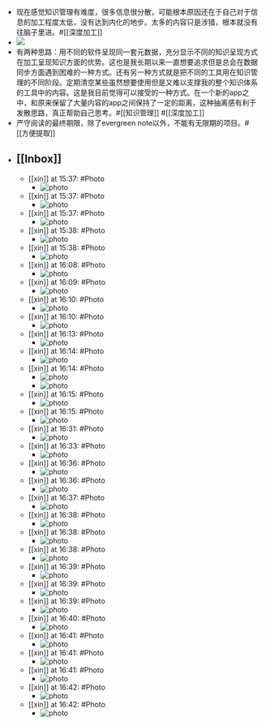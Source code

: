 - 现在感觉知识管理有难度，很多信息很分散，可能根本原因还在于自己对于信息的加工程度太低，没有达到内化的地步。太多的内容只是涉猎，根本就没有往脑子里进。#[[深度加工]]
- ![](https://firebasestorage.googleapis.com/v0/b/firescript-577a2.appspot.com/o/imgs%2Fapp%2Fxinyiheng%2FnCbDYL9mcp.jpg?alt=media&token=523d1cc3-d3c9-4039-ba4d-04c9fa9e1268)
- 有两种思路：用不同的软件呈现同一套元数据，充分显示不同的知识呈现方式在加工呈现知识方面的优势。这也是我长期以来一直想要追求但是总会在数据同步方面遇到困难的一种方式。还有另一种方式就是把不同的工具用在知识管理的不同阶段。定期清空某些虽然想要使用但是又难以支撑我的整个知识体系的工具中的内容。这是我目前觉得可以接受的一种方式。在一个新的app之中，和原来保留了大量内容的app之间保持了一定的距离，这种抽离感有利于发散思路，真正帮助自己思考。#[[知识管理]] #[[深度加工]]
- 严守阅读的最终期限，除了evergreen note以外，不能有无限期的项目。#[[方便提取]]
- [[Inbox]]
    - 
    - [[xin]] at 15:37: #Photo
        - ![photo](https://firebasestorage.googleapis.com/v0/b/firescript-577a2.appspot.com/o/imgs%2Fapp%2Fxinyiheng%2FtB4CAVSa-?alt=media&token=a2d004ab-c08c-407f-b329-6b5d87785f06)
    - [[xin]] at 15:37: #Photo
        - ![photo](https://firebasestorage.googleapis.com/v0/b/firescript-577a2.appspot.com/o/imgs%2Fapp%2Fxinyiheng%2FJ_xAUH_hH?alt=media&token=59d8e336-1d05-44a8-83aa-9dc51b2641cf)
    - [[xin]] at 15:37: #Photo
        - ![photo](https://firebasestorage.googleapis.com/v0/b/firescript-577a2.appspot.com/o/imgs%2Fapp%2Fxinyiheng%2FrFUMb5ini?alt=media&token=1c1dedb2-65dd-4d16-b1fd-3af8080f2838)
    - [[xin]] at 15:38: #Photo
        - ![photo](https://firebasestorage.googleapis.com/v0/b/firescript-577a2.appspot.com/o/imgs%2Fapp%2Fxinyiheng%2F879-8jS-m?alt=media&token=cebc6c62-07af-403e-b710-70b5f7e2e79a)
    - [[xin]] at 15:38: #Photo
        - ![photo](https://firebasestorage.googleapis.com/v0/b/firescript-577a2.appspot.com/o/imgs%2Fapp%2Fxinyiheng%2FRvOe5Dmml?alt=media&token=9cebc561-12b9-4e48-b313-dc51263abe5c)
    - [[xin]] at 16:08: #Photo
        - ![photo](https://firebasestorage.googleapis.com/v0/b/firescript-577a2.appspot.com/o/imgs%2Fapp%2Fxinyiheng%2FH9LesXi0_?alt=media&token=6b3a579c-fa63-45a2-ba98-038d5a8ba82a)
    - [[xin]] at 16:09: #Photo
        - ![photo](https://firebasestorage.googleapis.com/v0/b/firescript-577a2.appspot.com/o/imgs%2Fapp%2Fxinyiheng%2F4gIibzs5T?alt=media&token=c78452ed-98ad-4631-97ac-a050799e3181)
    - [[xin]] at 16:10: #Photo
        - ![photo](https://firebasestorage.googleapis.com/v0/b/firescript-577a2.appspot.com/o/imgs%2Fapp%2Fxinyiheng%2FAdWcu9Oru?alt=media&token=ff5e6036-1eba-432a-90e0-3f85da0558c5)
    - [[xin]] at 16:10: #Photo
        - ![photo](https://firebasestorage.googleapis.com/v0/b/firescript-577a2.appspot.com/o/imgs%2Fapp%2Fxinyiheng%2Fp5l2vuB6z?alt=media&token=497c9f7f-4098-4893-acdd-ee388a48e73c)
    - [[xin]] at 16:13: #Photo
        - ![photo](https://firebasestorage.googleapis.com/v0/b/firescript-577a2.appspot.com/o/imgs%2Fapp%2Fxinyiheng%2FwI4fPa0Y4?alt=media&token=46b5c853-dbcb-4b49-ab30-d20f18b6842e)
    - [[xin]] at 16:14: #Photo
        - ![photo](https://firebasestorage.googleapis.com/v0/b/firescript-577a2.appspot.com/o/imgs%2Fapp%2Fxinyiheng%2FeCBwM_9KX?alt=media&token=7a55cdd3-fa88-4144-a999-24a80c3beb26)
    - [[xin]] at 16:14: #Photo
        - ![photo](https://firebasestorage.googleapis.com/v0/b/firescript-577a2.appspot.com/o/imgs%2Fapp%2Fxinyiheng%2F4GIauov26?alt=media&token=d060dae1-d41a-4942-ac26-122abb9024c9)
        - ![photo](https://firebasestorage.googleapis.com/v0/b/firescript-577a2.appspot.com/o/imgs%2Fapp%2Fxinyiheng%2F-O8wQCSOX?alt=media&token=95bbdaec-d3f7-4f00-8f26-500e78f11197)
    - [[xin]] at 16:15: #Photo
        - ![photo](https://firebasestorage.googleapis.com/v0/b/firescript-577a2.appspot.com/o/imgs%2Fapp%2Fxinyiheng%2FfOT5SknJo?alt=media&token=3575aaab-6365-445b-850f-4e029ba14e47)
    - [[xin]] at 16:15: #Photo
        - ![photo](https://firebasestorage.googleapis.com/v0/b/firescript-577a2.appspot.com/o/imgs%2Fapp%2Fxinyiheng%2FCLgQ-EL-N?alt=media&token=f8744592-27ef-4ba5-a41c-0804c5ac7c0e)
    - [[xin]] at 16:31: #Photo
        - ![photo](https://firebasestorage.googleapis.com/v0/b/firescript-577a2.appspot.com/o/imgs%2Fapp%2Fxinyiheng%2FSUW5loaXt?alt=media&token=3878dc8e-4e6f-4edc-995d-cc0aa5704343)
    - [[xin]] at 16:33: #Photo
        - ![photo](https://firebasestorage.googleapis.com/v0/b/firescript-577a2.appspot.com/o/imgs%2Fapp%2Fxinyiheng%2FOMHkPGyfi?alt=media&token=8ae8d53e-21d5-4722-a57f-7413493d6afa)
    - [[xin]] at 16:36: #Photo
        - ![photo](https://firebasestorage.googleapis.com/v0/b/firescript-577a2.appspot.com/o/imgs%2Fapp%2Fxinyiheng%2FPhxBJcil4?alt=media&token=f105e53a-fead-4eea-ab2a-dfdbe51bfd46)
    - [[xin]] at 16:36: #Photo
        - ![photo](https://firebasestorage.googleapis.com/v0/b/firescript-577a2.appspot.com/o/imgs%2Fapp%2Fxinyiheng%2FlGve_4jqC?alt=media&token=729f22b8-0c65-4d8c-8dcb-62bf5d8639e3)
    - [[xin]] at 16:37: #Photo
        - ![photo](https://firebasestorage.googleapis.com/v0/b/firescript-577a2.appspot.com/o/imgs%2Fapp%2Fxinyiheng%2FcwXUcFPcN?alt=media&token=34117a5b-eddb-49de-8a4e-dd748002a167)
    - [[xin]] at 16:38: #Photo
        - ![photo](https://firebasestorage.googleapis.com/v0/b/firescript-577a2.appspot.com/o/imgs%2Fapp%2Fxinyiheng%2FfD-6rci4T?alt=media&token=033b0352-e614-4106-95fe-e52f3d3c78f5)
    - [[xin]] at 16:38: #Photo
        - ![photo](https://firebasestorage.googleapis.com/v0/b/firescript-577a2.appspot.com/o/imgs%2Fapp%2Fxinyiheng%2Fw9XAziUF3?alt=media&token=2218e731-e662-4c4d-b63d-dca9c831bbb3)
    - [[xin]] at 16:38: #Photo
        - ![photo](https://firebasestorage.googleapis.com/v0/b/firescript-577a2.appspot.com/o/imgs%2Fapp%2Fxinyiheng%2Fui0u-i3DX?alt=media&token=238b7b74-8e10-4752-bd18-92ab8c023c32)
    - [[xin]] at 16:39: #Photo
        - ![photo](https://firebasestorage.googleapis.com/v0/b/firescript-577a2.appspot.com/o/imgs%2Fapp%2Fxinyiheng%2F9SdAuYs-6?alt=media&token=5720419d-af23-441e-a8c5-1e2d82365e08)
    - [[xin]] at 16:39: #Photo
        - ![photo](https://firebasestorage.googleapis.com/v0/b/firescript-577a2.appspot.com/o/imgs%2Fapp%2Fxinyiheng%2F3SoTv_QoJ?alt=media&token=05b0b976-41a6-4f64-a3c2-f1d3622c49c0)
    - [[xin]] at 16:39: #Photo
        - ![photo](https://firebasestorage.googleapis.com/v0/b/firescript-577a2.appspot.com/o/imgs%2Fapp%2Fxinyiheng%2FRTFCbMcnq?alt=media&token=18fa1814-5a74-4f7e-88a0-bf023eb9cbd6)
    - [[xin]] at 16:40: #Photo
        - ![photo](https://firebasestorage.googleapis.com/v0/b/firescript-577a2.appspot.com/o/imgs%2Fapp%2Fxinyiheng%2FJvmePTQXA?alt=media&token=a7acd344-029b-4466-bf78-25d38385a3b4)
    - [[xin]] at 16:41: #Photo
        - ![photo](https://firebasestorage.googleapis.com/v0/b/firescript-577a2.appspot.com/o/imgs%2Fapp%2Fxinyiheng%2Ftj4xiL5sP?alt=media&token=941f184f-2ff0-467c-92de-f55ec9178e98)
    - [[xin]] at 16:41: #Photo
        - ![photo](https://firebasestorage.googleapis.com/v0/b/firescript-577a2.appspot.com/o/imgs%2Fapp%2Fxinyiheng%2FGiXCRYGz5?alt=media&token=3dcfba38-c496-4f94-9cb9-229620c52a82)
    - [[xin]] at 16:41: #Photo
        - ![photo](https://firebasestorage.googleapis.com/v0/b/firescript-577a2.appspot.com/o/imgs%2Fapp%2Fxinyiheng%2FjnTJ7OrUd?alt=media&token=31ae1b4b-6629-4ff8-ad34-4a1766cea1a9)
    - [[xin]] at 16:42: #Photo
        - ![photo](https://firebasestorage.googleapis.com/v0/b/firescript-577a2.appspot.com/o/imgs%2Fapp%2Fxinyiheng%2FpEE51RHz6?alt=media&token=b75d40c8-43a8-4977-b54e-c52f6184ce34)
    - [[xin]] at 16:42: #Photo
        - ![photo](https://firebasestorage.googleapis.com/v0/b/firescript-577a2.appspot.com/o/imgs%2Fapp%2Fxinyiheng%2FHM5O2gMsP?alt=media&token=47c1f3cf-fed9-471f-abeb-6bbd88fa6317)
